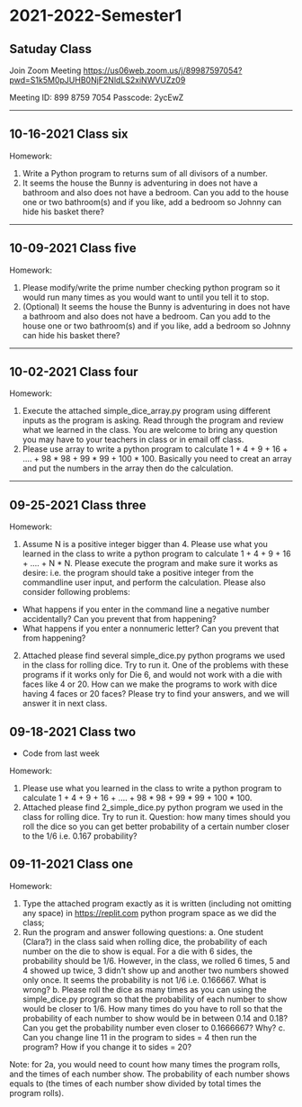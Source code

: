 # 2021-2022-Semester1
## Satuday Class

Join Zoom Meeting
https://us06web.zoom.us/j/89987597054?pwd=S1k5M0pJUHB0NjF2NldLS2xiNWVUZz09

Meeting ID: 899 8759 7054
Passcode: 2ycEwZ


----
## 10-16-2021 Class six
Homework: 
1. Write a Python program to returns sum of all divisors of a number.
2. It seems the house the Bunny is adventuring in does not have a bathroom and also does not have a bedroom. Can you add to the house one or two bathroom(s) and if you like, add a bedroom so Johnny can hide his basket there?

----
## 10-09-2021 Class five
Homework: 
1. Please modify/write the prime number checking python program so it would run many times as you would want to until you tell it to stop.
2. (Optional) It seems the house the Bunny is adventuring in does not have a bathroom and also does not have a bedroom. Can you add to the house one or two bathroom(s) and if you like, add a bedroom so Johnny can hide his basket there?

----
## 10-02-2021 Class four
Homework: 
1. Execute the attached simple_dice_array.py program using different inputs as the program is asking. Read through the program and review what we learned in the class. You are welcome to bring any question you may have to your teachers in class or in email off class.
2. Please use array to write a python program to calculate 
1 + 4 + 9 + 16 + .... + 98 * 98 + 99 * 99 + 100 * 100. Basically you need to creat an array and put the numbers in the array then do the calculation.

----
## 09-25-2021 Class three

Homework:
1. Assume N is a positive integer bigger than 4. Please use what you learned in the class to write a python program to calculate 
1 + 4 + 9 + 16 + .... + N * N. Please execute the program and make sure it works as desire: i.e. the program should take a positive integer from the commandline user input, and perform the calculation. Please also consider following problems:
* What happens if you enter in the command line a negative number accidentally? Can you prevent that from happening? 
* What happens if you enter a nonnumeric letter? Can you prevent that from happening?
 

2. Attached please find several simple_dice.py python programs we used in the class for rolling dice. Try to run it. One of the problems with these programs if it works only for Die 6, and would not work with a die with faces like 4 or 20. How can we make the programs to work with dice having 4 faces or 20 faces? Please try to find your answers, and we will answer it in next class.

## 09-18-2021 Class two
* Code from last week

Homework:
1. Please use what you learned in the class to write a python program to calculate 
1 + 4 + 9 + 16 + .... + 98 * 98 + 99 * 99 + 100 * 100.
2. Attached please find 2_simple_dice.py python program we used in the class for rolling dice. Try to run it. Question: how many times should you roll the dice so you can get better probability of a certain number closer to the 1/6 i.e. 0.167 probability?


## 09-11-2021 Class one
Homework:

1. Type the attached program exactly as it is written (including not omitting any space) in https://replit.com python program space as we did the class;
2. Run the program and answer following questions:
a. One student (Clara?) in the class said when rolling dice, the probability of each number on the die to show is equal. For a die with 6 sides, the probability should be 1/6. However, in the class, we rolled 6 times, 5 and 4 showed up twice, 3 didn't show up and another two numbers showed only once. It seems the probability is not 1/6 i.e. 0.166667. What is wrong?
b. Please roll the dice as many times as you can using the simple_dice.py program so that the probability of each number to show would be closer to 1/6. How many times do you have to roll so that the probability of each number to show would be in between 0.14 and 0.18? Can you get the probability number even closer to 0.1666667? Why?
c. Can you change line 11 in the program to sides = 4 then run the program? How if you change it to sides = 20?

Note: for 2a, you would need to count how many times the program rolls, and the times of each number show. The probability of each number shows equals to (the times of each number show divided by total times the program rolls). 

